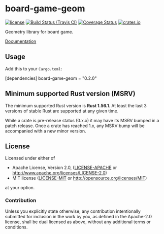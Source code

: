 # board-game-geom

[![license](https://img.shields.io/crates/l/board-game-geom.svg)](#license)
[![Build Status (Travis CI)](https://travis-ci.org/gifnksm/board-game-geom.svg?branch=master)](https://travis-ci.org/gifnksm/board-game-geom)
[![Coverage Status](https://coveralls.io/repos/gifnksm/board-game-geom/badge.svg?branch=master&service=github)](https://coveralls.io/github/gifnksm/board-game-geom?branch=master)
[![crates.io](http://meritbadge.herokuapp.com/board-game-geom)](https://crates.io/crates/board-game-geom)

Geometry library for board game.

[Documentation](https://gifnksm.github.io/board-game-geom)

## Usage

Add this to your `Cargo.toml`:

[dependencies]
board-game-geom = "0.2.0"

## Minimum supported Rust version (MSRV)

The minimum supported Rust version is **Rust 1.56.1**.
At least the last 3 versions of stable Rust are supported at any given time.

While a crate is pre-release status (0.x.x) it may have its MSRV bumped in a patch release.
Once a crate has reached 1.x, any MSRV bump will be accompanied with a new minor version.

## License

Licensed under either of

* Apache License, Version 2.0, ([LICENSE-APACHE](LICENSE-APACHE) or <http://www.apache.org/licenses/LICENSE-2.0>)
* MIT license ([LICENSE-MIT](LICENSE-MIT) or <http://opensource.org/licenses/MIT>)

at your option.

### Contribution

Unless you explicitly state otherwise, any contribution intentionally
submitted for inclusion in the work by you, as defined in the Apache-2.0
license, shall be dual licensed as above, without any additional terms or
conditions.
